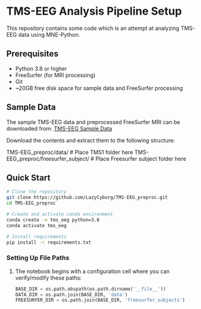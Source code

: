 # TMS-EEG Analysis Pipeline Setup

This repository contains some code which is an attempt at analyzing TMS-EEG data using MNE-Python.

## Prerequisites

- Python 3.8 or higher
- FreeSurfer (for MRI processing)
- Git
- ~20GB free disk space for sample data and FreeSurfer processing

## Sample Data

The sample TMS-EEG data and preprocessed FreeSurfer MRI can be downloaded from:
[TMS-EEG Sample Data](https://drive.google.com/drive/folders/116Qc1Ko-Y8wgshy8g4YLTpxOdp1cgOQW?usp=drive_link)

Download the contents and extract them to the following structure:

TMS-EEG_preproc/data/    # Place TMS1 folder here
TMS-EEG_preproc/freesurfer_subject/    # Place Freesurfer subject folder here

## Quick Start

```bash
# Clone the repository
git clone https://github.com/LazyCyborg/TMS-EEG_preproc.git
cd TMS-EEG_preproc

# Create and activate conda environment
conda create -n tms_eeg python=3.8
conda activate tms_eeg

# Install requirements
pip install -r requirements.txt
```

### Setting Up File Paths

1. The notebook begins with a configuration cell where you can verify/modify these paths:
   ```python
   BASE_DIR = os.path.abspath(os.path.dirname('__file__'))
   DATA_DIR = os.path.join(BASE_DIR, 'data')
   FREESURFER_DIR = os.path.join(BASE_DIR, 'freesurfer_subjects')
